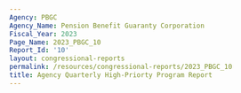 ```yaml
---
Agency: PBGC
Agency_Name: Pension Benefit Guaranty Corporation
Fiscal_Year: 2023
Page_Name: 2023_PBGC_10
Report_Id: '10'
layout: congressional-reports
permalink: /resources/congressional-reports/2023_PBGC_10
title: Agency Quarterly High-Priorty Program Report
---
```

